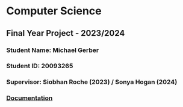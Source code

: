 # Computer Science

## Final Year Project - 2023/2024

### Student Name: Michael Gerber

### Student ID: 20093265

### Supervisor: Siobhan Roche (2023) / Sonya Hogan (2024)

### [Documentation](https://michael2150.github.io/Computer-Science-FYP/)
